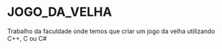 # JOGO_DA_VELHA
Trabalho da faculdade onde temos que criar um jogo da velha utilizando C++, C ou C#
